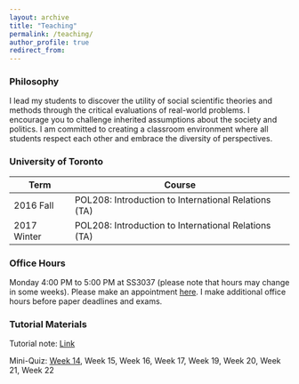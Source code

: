 ```yaml
---
layout: archive
title: "Teaching"
permalink: /teaching/
author_profile: true
redirect_from:
---
```


### Philosophy
I lead my students to discover the utility of social scientific theories and methods through the critical evaluations of real-world problems. I encourage you to challenge inherited assumptions about the society and politics. I am committed to creating a classroom environment where all students respect each other and embrace the diversity of perspectives.

### University of Toronto
| Term | Course |
| --- |  --- | 
| 2016 Fall     | POL208: Introduction to International Relations (TA) |
| 2017 Winter   | POL208: Introduction to International Relations (TA) |      


### Office Hours

Monday 4:00 PM to 5:00 PM at SS3037 (please note that hours may change in some weeks). Please make an appointment [here](https://takumishibaike.youcanbook.me/).​ I make additional office hours before paper deadlines and exams.
​
### Tutorial Materials

Tutorial note: [Link](https://www.dropbox.com/s/gq3fv93j5vwzvzn/tutorial_winter.pdf?dl=0)

​Mini-Quiz: [Week 14](https://www.dropbox.com/s/sgpencooxoxz144/week14.pdf?dl=0), Week 15, Week 16, Week 17, Week 19, Week 20, Week 21, Week 22
​